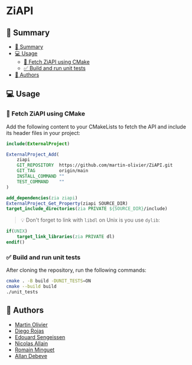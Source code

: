 # ZiAPI

## :book: Summary
  - [:book: Summary](#book-summary)
  - [:computer: Usage](#computer-usage)
    - [:rocket: Fetch ZiAPI using CMake](#rocket-fetch-ziapi-using-cmake)
    - [:white_check_mark: Build and run unit tests](#white_check_mark-build-and-run-unit-tests)
  - [:bust_in_silhouette: Authors](#bust_in_silhouette-authors)

## :computer: Usage

### :rocket: Fetch ZiAPI using CMake

Add the following content to your CMakeLists to fetch the API and include its header files in your project:
```cmake
include(ExternalProject)

ExternalProject_Add(
    ziapi
    GIT_REPOSITORY  https://github.com/martin-olivier/ZiAPI.git
    GIT_TAG         origin/main
    INSTALL_COMMAND ""
    TEST_COMMAND    ""
)

add_dependencies(zia ziapi)
ExternalProject_Get_Property(ziapi SOURCE_DIR)
target_include_directories(zia PRIVATE ${SOURCE_DIR}/include)
```

> :bulb: Don't forget to link with `libdl` on Unix is you use `dylib`:
```cmake
if(UNIX)
    target_link_libraries(zia PRIVATE dl)
endif()
```

### :white_check_mark: Build and run unit tests

After cloning the repository, run the following commands:
```sh
cmake . -B build -DUNIT_TESTS=ON
cmake --build build
./unit_tests
```

## :bust_in_silhouette: Authors

 - [Martin Olivier](https://github.com/martin-olivier)
 - [Diego Rojas](https://github.com/rojasdiegopro)
 - [Edouard Sengeissen](https://github.com/edouard-sn)
 - [Nicolas Allain](https://github.com/Nirasak)
 - [Romain Minguet](https://github.com/Romain-1)
 - [Allan Debeve](https://github.com/Gfaim)
